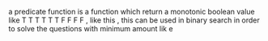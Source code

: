 a predicate function is a function which return a monotonic boolean value like
T T T T T T F F F F , like this , this can be used in binary search in order to solve the questions with minimum amount lik e